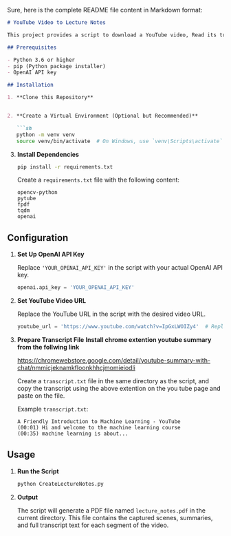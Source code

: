 Sure, here is the complete README file content in Markdown format:

```markdown
# YouTube Video to Lecture Notes

This project provides a script to download a YouTube video, Read its transcript, capture scenes from the video, summarize the transcript using OpenAI's GPT-4, and compile everything into a PDF document. Each page of the PDF contains a scene image, a summary of the transcript for that scene, and the full transcript text.

## Prerequisites

- Python 3.6 or higher
- pip (Python package installer)
- OpenAI API key

## Installation

1. **Clone this Repository**


2. **Create a Virtual Environment (Optional but Recommended)**

   ```sh
   python -m venv venv
   source venv/bin/activate  # On Windows, use `venv\Scripts\activate`
   ```

3. **Install Dependencies**

   ```sh
   pip install -r requirements.txt
   ```

   Create a `requirements.txt` file with the following content:

   ```text
   opencv-python
   pytube
   fpdf
   tqdm
   openai
   ```

## Configuration

1. **Set Up OpenAI API Key**

   Replace `'YOUR_OPENAI_API_KEY'` in the script with your actual OpenAI API key.

   ```python
   openai.api_key = 'YOUR_OPENAI_API_KEY'
   ```

2. **Set YouTube Video URL**

   Replace the YouTube URL in the script with the desired video URL.

   ```python
   youtube_url = 'https://www.youtube.com/watch?v=IpGxLWOIZy4'  # Replace with your YouTube URL
   ```

3. **Prepare Transcript File**
   **Install chrome extention youtube summary from the follwing link**
    
    https://chromewebstore.google.com/detail/youtube-summary-with-chat/nmmicjeknamkfloonkhhcjmomieiodli

   
   Create a `transcript.txt` file in the same directory as the script, and copy the transcript using the above extention on the you tube page and paste on the file.

   Example `transcript.txt`:

   ```text
   A Friendly Introduction to Machine Learning - YouTube
   (00:01) Hi and welcome to the machine learning course
   (00:35) machine learning is about...
   ```

## Usage

1. **Run the Script**

   ```sh
   python CreateLectureNotes.py
   ```

2. **Output**

   The script will generate a PDF file named `lecture_notes.pdf` in the current directory. This file contains the captured scenes, summaries, and full transcript text for each segment of the video.

